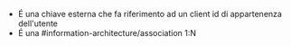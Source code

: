 - É una chiave esterna che fa riferimento ad un client id di appartenenza dell'utente
- É una #information-architecture/association 1:N